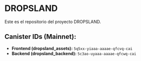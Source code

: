# DROPSLAND

Este es el repositorio del proyecto DROPSLAND.

## Canister IDs (Mainnet):

- **Frontend (dropsland_assets):** `5q5xx-yiaaa-aaaae-qfcvq-cai`
- **Backend (dropsland_backend):** `5c3ao-uyaaa-aaaae-qfcwq-cai` 